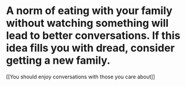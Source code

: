 # A norm of eating with your family without watching something will lead to better conversations. If this idea fills you with dread, consider getting a new family. 
[[You should enjoy conversations with those you care about]]
<!-- #p1 -->

<!-- {BearID:62090176-61F4-40AF-A790-251E38854F0E-8877-00000878937C93C4} -->
